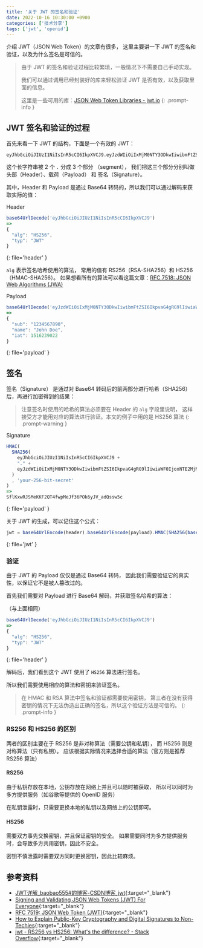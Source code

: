 ```yaml
---
title: '关于 JWT 的签名和验证'
date: 2022-10-16 10:30:00 +0900
categories: ['技术分享']
tags: ['jwt', 'openid']
---
```


介绍 JWT（JSON Web Token）的文章有很多，
这里主要讲一下 JWT 的签名和验证，以及为什么签名是可信的。

> 由于 JWT 的签名和验证过程比较繁琐，一般情况下不需要自己手动实现。
>
> 我们可以通过调用已经封装好的库来轻松验证 JWT 是否有效，以及获取里面的信息。
>
> 这里是一些可用的库：[JSON Web Token Libraries - jwt.io](https://jwt.io/libraries)
{: .prompt-info }

## JWT 签名和验证的过程

首先来看一下 JWT 的结构，下面是一个有效的 JWT：

```
eyJhbGciOiJIUzI1NiIsInR5cCI6IkpXVCJ9.eyJzdWIiOiIxMjM0NTY3ODkwIiwibmFtZSI6IkpvaG4gRG9lIiwiaWF0IjoxNTE2MjM5MDIyfQ.SflKxwRJSMeKKF2QT4fwpMeJf36POk6yJV_adQssw5c
```

这个长字符串被 2 个 `.` 分成 3 个部分 （segment），
我们把这三个部分分别叫做 头部（Header）、载荷（Payload） 和 签名（Signature）。

其中，Header 和 Payload 是通过 Base64 转码的，所以我们可以通过解码来获取实际的值：

Header
```javascript
base64UrlDecode('eyJhbGciOiJIUzI1NiIsInR5cCI6IkpXVCJ9')
=>
{
  "alg": "HS256",
  "typ": "JWT"
}
```
{: file='header' }

`alg` 表示签名哈希使用的算法，
常用的值有 RS256（RSA-SHA256）和 HS256（HMAC-SHA256）。
如果想看所有的算法可以看这篇文章：[RFC 7518: JSON Web Algorithms (JWA)](https://www.rfc-editor.org/rfc/rfc7518#page-6)

Payload
```javascript
base64UrlDecode('eyJzdWIiOiIxMjM0NTY3ODkwIiwibmFtZSI6IkpvaG4gRG9lIiwiaWF0IjoxNTE2MjM5MDIyfQ')
=>
{
  "sub": "1234567890",
  "name": "John Doe",
  "iat": 1516239022
}
```
{: file='payload' }

## 签名

签名（Signature） 是通过对 Base64 转码后的前两部分进行哈希（SHA256）后，再进行加密得到的结果：

> 注意签名时使用的哈希的算法必须要在 Header 的 `alg` 字段里说明，
这样接受方才能用对应的算法进行验证。本文的例子中用的是 HS256 算法
{: .prompt-warning }

Signature
```javascript
HMAC(
  SHA256(
    eyJhbGciOiJIUzI1NiIsInR5cCI6IkpXVCJ9 +
    "." +
    eyJzdWIiOiIxMjM0NTY3ODkwIiwibmFtZSI6IkpvaG4gRG9lIiwiaWF0IjoxNTE2MjM5MDIyfQ
  )
  , 'your-256-bit-secret'
)
=>
SflKxwRJSMeKKF2QT4fwpMeJf36POk6yJV_adQssw5c
```
{: file='payload' }

关于 JWT 的生成，可以记住这个公式：

```javascript
jwt = base64UrlEncode(header).base64UrlEncode(payload).HMAC(SHA256(base64UrlEncode(header) + "." + base64UrlEncode(payload)), secret)
```
{: file='jwt' }

### 验证

由于 JWT 的 Payload 仅仅是通过 Base64 转码，
因此我们需要验证它的真实性，以保证它不是被人篡改过的。

首先我们需要对 Payload 进行 Base64 解码，并获取签名哈希的算法：

（与上面相同）

```javascript
base64UrlDecode('eyJhbGciOiJIUzI1NiIsInR5cCI6IkpXVCJ9')
=>
{
  "alg": "HS256",
  "typ": "JWT"
}
```
{: file='header' }

解码后，我们看到这个 JWT 使用了 `HS256` 算法进行签名。

所以我们需要使用相应的算法和密钥来验证签名。

> 在 HMAC 和 RSA 算法中签名和验证都需要使用密钥，
> 第三者在没有获得密钥的情况下无法伪造出正确的签名，所以这个验证方法是可信的。
{: .prompt-info }

### RS256 和 HS256 的区别

两者的区别主要在于 RS256 是非对称算法（需要公钥和私钥），
而 HS256 则是对称算法（只有私钥）。
应该根据实际情况来选择合适的算法（官方则是推荐 RS256 算法）

#### RS256

由于私钥存放在本地，公钥存放在网络上并且可以随时被获取，
所以可以同时为多方提供服务（如谷歌等提供的 OpenID 服务）

在私钥泄露时，只需要更换本地的私钥以及网络上的公钥即可。

#### HS256

需要双方事先交换密钥，并且保证密钥的安全。
如果需要同时为多方提供服务时，会导致多方共用密钥，因此不安全。

密钥不慎泄露时需要双方同时更换密钥，因此比较麻烦。

## 参考资料

- [JWT详解_baobao555#的博客-CSDN博客_jwt](https://blog.csdn.net/weixin_45070175/article/details/118559272){:target="_blank"}
- [Signing and Validating JSON Web Tokens (JWT) For Everyone](https://dev.to/kimmaida/signing-and-validating-json-web-tokens-jwt-for-everyone-25fb){:target="_blank"}
- [RFC 7519: JSON Web Token (JWT)](https://www.rfc-editor.org/rfc/rfc7519#section-5.1){:target="_blank"}
- [How to Explain Public-Key Cryptography and Digital Signatures to Non-Techies](https://auth0.com/blog/how-to-explain-public-key-cryptography-digital-signatures-to-anyone/){:target="_blank"}
- [jwt - RS256 vs HS256: What's the difference? - Stack Overflow](https://stackoverflow.com/questions/39239051/rs256-vs-hs256-whats-the-difference){:target="_blank"}
